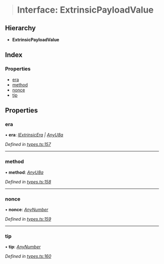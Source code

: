 > # Interface: ExtrinsicPayloadValue

## Hierarchy

* **ExtrinsicPayloadValue**

## Index

### Properties

* [era](_types_.extrinsicpayloadvalue.md#era)
* [method](_types_.extrinsicpayloadvalue.md#method)
* [nonce](_types_.extrinsicpayloadvalue.md#nonce)
* [tip](_types_.extrinsicpayloadvalue.md#tip)

## Properties

###  era

• **era**: *[IExtrinsicEra](_types_.iextrinsicera.md) | [AnyU8a](../modules/_types_.md#anyu8a)*

*Defined in [types.ts:157](https://github.com/polkadot-js/api/blob/657d241/packages/types/src/types.ts#L157)*

___

###  method

• **method**: *[AnyU8a](../modules/_types_.md#anyu8a)*

*Defined in [types.ts:158](https://github.com/polkadot-js/api/blob/657d241/packages/types/src/types.ts#L158)*

___

###  nonce

• **nonce**: *[AnyNumber](../modules/_types_.md#anynumber)*

*Defined in [types.ts:159](https://github.com/polkadot-js/api/blob/657d241/packages/types/src/types.ts#L159)*

___

###  tip

• **tip**: *[AnyNumber](../modules/_types_.md#anynumber)*

*Defined in [types.ts:160](https://github.com/polkadot-js/api/blob/657d241/packages/types/src/types.ts#L160)*